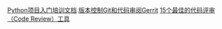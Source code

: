 [Python项目入门培训文档](http://mpwang.github.io/2017/09/02/python-intro/)
[版本控制Git和代码审阅Gerrit](https://github.com/larrycai/sdcamp/blob/master/contents/1-chapter2-git-gerrit.markdown)
[15个最佳的代码评审（Code Review）工具](https://www.cnblogs.com/lhb25/p/15-best-code-review-tools-for-developers.html)
